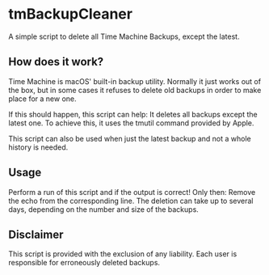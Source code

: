 # tmBackupCleaner

A simple script to delete all Time Machine Backups, except the latest.

## How does it work?
Time Machine is macOS' built-in backup utility. Normally it just works out of the box, but in some cases it refuses to delete old backups in order to make place for a new one.

If this should happen, this script can help: It deletes all backups except the latest one. To achieve this, it uses the tmutil command provided by Apple.

This script can also be used when just the latest backup and not a whole history is needed.

## Usage
Perform a run of this script and if the output is correct!
Only then: Remove the echo from the corresponding line. The deletion can take up to several days, depending on the number and size of the backups.

## Disclaimer

This script is provided with the exclusion of any liability. Each user is responsible for erroneously deleted backups.
